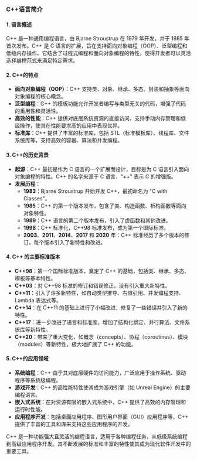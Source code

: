 ### C++语言简介

#### 1. 语言概述
C++ 是一种通用编程语言，由 Bjarne Stroustrup 在 1979 年开发，并于 1985 年首次发布。C++ 是 C 语言的扩展，旨在支持面向对象编程（OOP）、泛型编程和低级内存操作。它结合了过程式编程和面向对象编程的特性，使得开发者可以灵活选择编程范式来满足特定需求。

#### 2. C++的特点
- **面向对象编程（OOP）**：C++ 支持类、对象、继承、多态、封装和抽象等面向对象编程的核心概念。
- **泛型编程**：C++ 的模板功能允许开发者编写与类型无关的代码，增强了代码的重用性和灵活性。
- **高效的性能**：C++ 提供对底层系统资源的直接访问，支持手动内存管理和低级操作，使其在性能要求高的应用中表现优异。
- **标准库**：C++ 提供了丰富的标准库，包括 STL（标准模板库）、线程库、文件系统库等，支持高效的容器、算法和并发编程。

#### 3. C++的历史背景
- **起源**：C++ 最初是作为 C 语言的一个扩展而设计，目标是为 C 语言引入面向对象编程的特性。C++ 的名字来源于 C 语言，"++" 表示 C 的增强版。
- **发展历程**：
  - **1983**：Bjarne Stroustrup 开始开发 C++，最初命名为 "C with Classes"。
  - **1985**：C++ 的第一个版本发布，包含了类、构造函数、析构函数等面向对象特性。
  - **1989**：C++ 语言的第二个版本发布，引入了虚函数和其他改进。
  - **1998**：C++ 标准化，C++98 标准发布，成为第一个国际标准。
  - **2003**、**2011**、**2014**、**2017** 和 **2020** 年：C++ 标准经历了多个版本的修订，每个版本引入了新特性和改进。

#### 4. C++ 的主要标准版本
- **C++98**：第一个国际标准版本，奠定了 C++ 的基础，包括类、继承、多态、模板等基本特性。
- **C++03**：对 C++98 标准的修订和错误修正，没有引入重大新特性。
- **C++11**：引入了许多新特性，如自动类型推导、右值引用、并发编程支持、Lambda 表达式等。
- **C++14**：在 C++11 的基础上进行了小幅改进，修复了一些错误并引入了新的特性。
- **C++17**：进一步改进了语言和标准库，增加了结构化绑定、并行算法、文件系统库等新特性。
- **C++20**：带来了重大变化，如概念（concepts）、协程（coroutines）、模块（modules）等新特性，极大地扩展了 C++ 的功能。

#### 5. C++的应用领域
- **系统编程**：C++ 由于其对底层硬件的访问能力，广泛应用于操作系统、驱动程序等系统级编程。
- **游戏开发**：C++ 的高性能特性使其成为游戏引擎（如 Unreal Engine）的主要编程语言。
- **嵌入式系统**：在对资源有限的嵌入式系统中，C++ 提供了高效的内存管理和运行时性能。
- **应用程序开发**：包括桌面应用程序、图形用户界面（GUI）应用程序等，C++ 提供了丰富的工具和库来支持这些应用程序的开发。

C++ 是一种功能强大且灵活的编程语言，适用于各种编程任务，从低级系统编程到高级应用程序开发。其不断发展的标准和丰富的特性使其成为现代软件开发中的重要工具。